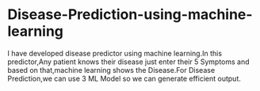 # Disease-Prediction-using-machine-learning
I have developed disease predictor using machine learning.In this predictor,Any patient knows their disease just enter their 5 Symptoms and based on that,machine learning shows the Disease.For Disease Prediction,we can use 3 ML Model so we can generate efficient output.

